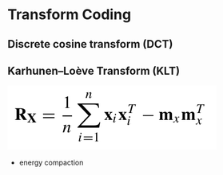 # Transform Coding

## Discrete cosine transform \(DCT\)

## Karhunen–Loève Transform \(KLT\)

![](../.gitbook/assets/image%20%282%29.png)

* energy compaction​

## 

